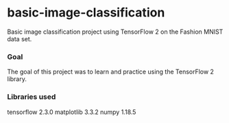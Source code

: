 
# basic-image-classification
Basic image classification project using TensorFlow 2 on the Fashion MNIST data set.

### Goal
The goal of this project was to learn and practice using the TensorFlow 2 library.

### Libraries used
tensorflow 2.3.0
matplotlib 3.3.2
numpy 1.18.5
